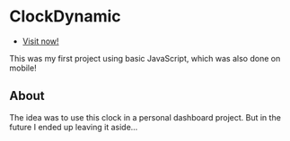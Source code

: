 # ClockDynamic

- [Visit now!](https://asn6a.github.io/ClockDynamic-Website/)

This was my first project using basic JavaScript, which was also done on mobile!
## About 
The idea was to use this clock in a personal dashboard project. But in the future I ended up leaving it aside...
